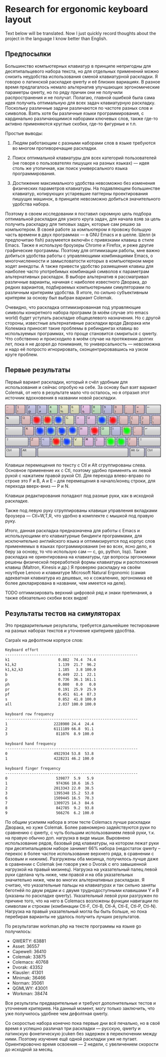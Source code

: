 Research for ergonomic keyboard layout
======================================

Text below will be translated. Now I just quickly record thoughts about the project in the language I know better than English.

Предпосылки
---------------

Большинство компьютерных клавиатур в принципе непригодны для десятипальцевого набора текста, но для
отдельных применений можно снизить неудобства использования сменой клавиатурной раскладки. Я говорю о
латинской раскладке qwerty и её близких вариациях. В разное время предлагалось немало альтернатив улучшающих
эргономические параметры qwerty, но по ряду причин они не получили распространения и не получат. Полагаю,
главной ошибкой была сама идея получить оптимальную для всех задач клавиатурную раскладку. Поскольку различные
задачи различаются по частоте разных слов и символов. Взять хотя бы различные языки программирования, с кардинально
различающимися наборами ключевых слов, также где-то активно применяются круглые скобки, где-то фигурные и т.п.

Простые выводы:

1. Людям работающим с разными наборами слов в языке требуются во многом противоречащие раскладки.

2. Поиск оптимальной клавиатуры для всех категорий пользователей (не говоря о пользователях
пишущих на разных языках) — идея столь же утопичная, как поиск универсального языка программирования.

3. Достижение максимального удобства невозможно без изменения физических параметров клавиатуры.
На подавляющем большинстве клавиатур, копирующих устаревшие паттерны проектирования пишущих машинок, в
принципе невозможно добиться значительного удобства набора.

Поэтому в своем исследовании я поставил скромную цель подбора оптимальной раскладки для узкого круга задач,
для начала взяв за цель получить раскладку для типовых задач, которые сам решаю за компьютером.
В своей работе за компьютером я провожу большую часть времени в двух программах — в GNU Emacs и в шелле. Шелл
(я предпочитаю fish) разумеется включён с привязками клавиш в стиле Emacs. Также я использую броузеры Chrome и
Firefox, и реже другие графические программы. Поэтому для оптимизации работы, мне важно добиться удобства
работы с управляющими комбинациями Emacs, о многочисленности и замысловатости которых в компьютерном мире
ходят анекдоты. А также привести удобство размещения клавиш для наиболее часто употребимых комбинаций символов
к параметрам альтернативных раскладок. В выборе альтернатив я рассматривал различные варианты, начиная с
наиболее известного Дворака, до редких вариантов, подбираемых компьютерными симуляторами по различным критериям
удобства. В итоге, по сильно субъективным критерям за основу был выбран вариант Colemak.

Очевидно, что раскладка оптимизированная под управляющие символы конкретного набора программ (в моём случае это
emacs world) будет уступать раскладке общецелевого назначения. Но с другой стороны, известные альтернативные
раскладки вроде Дворака или Колемака приносят такие проблемы в ребиндингах клавиш во используемых программах,
что проще становится смириться с qwerty. Что собственно и происходило в моём случае на протяжении долгих лет, пока
я не дозрел до понимания, то универсальность — невозможна и надо её попросто игнорировать, сконцентрировавшись
на узком круге проблем.

Первые результаты
----------------------

Первый вариант раскладки, который я счёл удобным для использования и сейчас опробую на себе. За основу был взят
вариант Colemak, от него в результате мало что осталось, но я отразил этот источник вдохновения в названии
новой раскладки.

![Colemacs](colemacs-with-spots.png)

Клавиши перемещения по тексту с Ctl и Alt сгруппированы слева. Основное применение их с Ctl, поэтому удобно применять
их левой рукой с нажатием правой рукой Ctl. Для перехода влево-вправо по строке это F и B, A и E – для перемещения в
начало/конец строки, для перехода вверх-вниз — P и N.

Клавиши редактирования попадают под разные руки, как в исходной раскладке.

Также под левую руку сгруппированы клавиши управления вкладками броузера — Ctl+W,T,R, что удобно в комплекте с мышкой
под правую руку.

Итого, данная раскладка предназначена для работы с Emacs и использующими его клавиатурные биндинги программами, для
исключительно английского языка и оптимизируется под корпус слов применяемых в языках программирования (не во всех, ясно
дело, я беру за основу, то что использую сам — c, go, python, lisp).
Также раскладка не ориентирована на клавиатуры, где вопросы эргономики решены физической переработкой формы
клавиатуры и расположения клавиш (Maltron, Kinesis и др.) Я проверяю раскладку на своём ноутбуке Lenovo и клавиатуре
Microsoft Natural Ergonomic (самая адекватная клавиатура из дешевых, но к сожалению, эргономика её более декларирована в
названии, чем имеется на деле).

TODO оптимизировать верхний цифровой ряд и знаки препинания, а также обязательно скобки всех видов!

Результаты тестов на симуляторах
-------------------------------------

Это предварительные результаты, требуется дальнейшее тестирование на разных наборах текстов и уточнение критериев
удосбтва.

Carpalx на дефолтном корпусе слов:

    Keyboard effort
    ------------------------------------------------------------
    k1                      0.882  74.4  74.4
    k1,k2                   1.139  21.7  96.2
    k1,k2,k3                1.185   3.8 100.0
    b                       0.449  22.1  22.1
    p                       0.736  36.1 161.1
    ph                      0.000   0.0   0.0
    pr                      0.191  25.9  25.9
    pf                      0.451  61.4  87.3
    s                       0.852  41.8 100.0
    all                     2.037 100.0 100.0

    keyboard row frequency
    ------------------------------------------------------------
    1                     2228900 24.4  24.4
    2                     6111189 66.8  91.1
    3                      811076  8.9 100.0

    keyboard hand frequency
    ------------------------------------------------------------
    0                     4922934 53.8  53.8
    1                     4228231 46.2 100.0

    keyboard finger frequency
    ------------------------------------------------------------
    0                      539877  5.9   5.9
    1                      974366 10.6  16.5
    2                     2013343 22.0  38.5
    3                     1395348 15.2  53.8
    6                     1509445 16.5  70.3
    7                     1309725 14.3  84.6
    8                      842785  9.2  93.8
    9                      566276  6.2 100.0

По общим усилиям набора в этом тесте Colemacs лучше раскладки Дворака, но хуже Colemak. Более равномерно
задействуются руки по сравнению с qwerty, с чуть большим использованием левой руки, т.к. на правую обычно
доп. нагрузка в виде мыши. Выровнено использование рядов, базовый ряд клавиатуры, на котором лежат руки
при десятипальцевом наборе занимет 66% набора (недостаток qwerty – перекос в более частое использование
верхнего ряда, в сравнении с базовым и нижним). Разгружены оба мизинца, получилось лучше даже в
сравнении с Colemak (не говоря уже о Dvorak с его завышенной нагрузкой на правый мизинец). Нагрузка на
указательный палец левой руки сделана чуть ниже, чем правой и на оба указательных значительно ниже, чем
во многих альтернативных раскладках. Я считаю, что указательные пальцы на клавиатурах и так сильно заняты
беготнёй по двум рядам и с двумя труднодоступными клавишами Y и B (указаны по раскладке qwerty). Указательный
левой руки разгружен по причине того, что на него в Colemacs возложены функции навигации по символам и строкам
(комбинации Ctl-F, Ctl-B, Ctl-A, Ctl-E, Ctl-P, Ctl-N). Нагрузка на правый указательный могла бы быть больше, но
пока перебирая варианты не удалось получить лучших результатов.

По результатам workman.php на тексте программы на языке go получилось:

* QWERTY: 63881
* Asset: 36557
* Capewell: 36410
* Colemak: 33875
* Colemacs: 40768
* Dvorak: 43352
* Klausler: 41301
* Minimak: 36466
* Norman: 35061
* QGMLWY: 43001
* Workman: 38474

Все результаты предварительные и требуют дополнительных тестов и уточнения критериев. На данный момент, могу только
заключить, что уже получилось удобнее чем дефолтная qwerty.

Со скоростью набора конечно пока первые дни всё печально, но в своё время я успешно различал три раскладки — русскую,
qwerty и латинскую фонетическую jcuken без задержек в переключении между ними. Поэтому изучение ещё одной раскладки уже
не пугает. Ориентировочно время освоения — 2 недели, с увеличением скорости до исходной за месяц.
